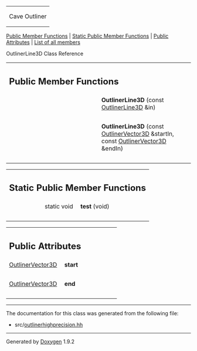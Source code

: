 <table data-cellspacing="0" data-cellpadding="0">
<colgroup>
<col style="width: 100%" />
</colgroup>
<tbody>
<tr class="odd" style="height: 56px;">
<td id="projectalign" style="padding-left: 0.5em"><div id="projectname">
Cave Outliner
</div></td>
</tr>
</tbody>
</table>

[Public Member Functions](#pub-methods) | [Static Public Member
Functions](#pub-static-methods) | [Public Attributes](#pub-attribs) |
[List of all members](class_outliner_line3_d-members.html)

OutlinerLine3D Class Reference

<table class="memberdecls">
<colgroup>
<col style="width: 50%" />
<col style="width: 50%" />
</colgroup>
<tbody>
<tr class="odd heading">
<td colspan="2"><h2 id="public-member-functions" class="groupheader"><span id="pub-methods"></span> Public Member Functions</h2></td>
</tr>
<tr class="even memitem:a7e68befd7f779641776c22e1f82cf829">
<td style="text-align: right;" class="memItemLeft" data-valign="top"><span id="a7e68befd7f779641776c22e1f82cf829"></span>  </td>
<td class="memItemRight" data-valign="bottom"><strong>OutlinerLine3D</strong> (const <a href="class_outliner_line3_d.html" class="el">OutlinerLine3D</a> &amp;in)</td>
</tr>
<tr class="odd separator:a7e68befd7f779641776c22e1f82cf829">
<td colspan="2" class="memSeparator"> </td>
</tr>
<tr class="even memitem:a5a114e3903d96528c11b13bc97ada825">
<td style="text-align: right;" class="memItemLeft" data-valign="top"><span id="a5a114e3903d96528c11b13bc97ada825"></span>  </td>
<td class="memItemRight" data-valign="bottom"><strong>OutlinerLine3D</strong> (const <a href="class_outliner_vector3_d.html" class="el">OutlinerVector3D</a> &amp;startIn, const <a href="class_outliner_vector3_d.html" class="el">OutlinerVector3D</a> &amp;endIn)</td>
</tr>
<tr class="odd separator:a5a114e3903d96528c11b13bc97ada825">
<td colspan="2" class="memSeparator"> </td>
</tr>
</tbody>
</table>

<table class="memberdecls">
<colgroup>
<col style="width: 50%" />
<col style="width: 50%" />
</colgroup>
<tbody>
<tr class="odd heading">
<td colspan="2"><h2 id="static-public-member-functions" class="groupheader"><span id="pub-static-methods"></span> Static Public Member Functions</h2></td>
</tr>
<tr class="even memitem:a2409f516778fc84a5e73ea56e20f00cb">
<td style="text-align: right;" class="memItemLeft" data-valign="top"><span id="a2409f516778fc84a5e73ea56e20f00cb"></span> static void </td>
<td class="memItemRight" data-valign="bottom"><strong>test</strong> (void)</td>
</tr>
<tr class="odd separator:a2409f516778fc84a5e73ea56e20f00cb">
<td colspan="2" class="memSeparator"> </td>
</tr>
</tbody>
</table>

<table class="memberdecls">
<colgroup>
<col style="width: 50%" />
<col style="width: 50%" />
</colgroup>
<tbody>
<tr class="odd heading">
<td colspan="2"><h2 id="public-attributes" class="groupheader"><span id="pub-attribs"></span> Public Attributes</h2></td>
</tr>
<tr class="even memitem:aa5d340937a3a80c90fb614cc1e31e800">
<td style="text-align: right;" class="memItemLeft" data-valign="top"><span id="aa5d340937a3a80c90fb614cc1e31e800"></span> <a href="class_outliner_vector3_d.html" class="el">OutlinerVector3D</a> </td>
<td class="memItemRight" data-valign="bottom"><strong>start</strong></td>
</tr>
<tr class="odd separator:aa5d340937a3a80c90fb614cc1e31e800">
<td colspan="2" class="memSeparator"> </td>
</tr>
<tr class="even memitem:ad0ac9b4eb4765792d3a2a6c1f273335d">
<td style="text-align: right;" class="memItemLeft" data-valign="top"><span id="ad0ac9b4eb4765792d3a2a6c1f273335d"></span> <a href="class_outliner_vector3_d.html" class="el">OutlinerVector3D</a> </td>
<td class="memItemRight" data-valign="bottom"><strong>end</strong></td>
</tr>
<tr class="odd separator:ad0ac9b4eb4765792d3a2a6c1f273335d">
<td colspan="2" class="memSeparator"> </td>
</tr>
</tbody>
</table>

------------------------------------------------------------------------

The documentation for this class was generated from the following file:

-   src/<a href="outlinerhighprecision_8hh_source.html" class="el">outlinerhighprecision.hh</a>

------------------------------------------------------------------------

<span class="small">Generated
by [Doxygen](https://www.doxygen.org/index.html)
1.9.2</span>
